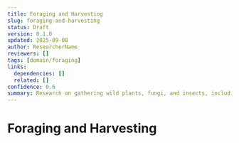 ```yaml
---
title: Foraging and Harvesting
slug: foraging-and-harvesting
status: Draft
version: 0.1.0
updated: 2025-09-08
author: ResearcherName
reviewers: []
tags: [domain/foraging]
links:
  dependencies: []
  related: []
confidence: 0.6
summary: Research on gathering wild plants, fungi, and insects, including identification, seasonality, and risks.
---
```


# Foraging and Harvesting

